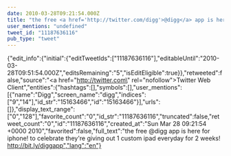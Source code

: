 ```yaml
---
date: 2010-03-28T09:21:54.000Z
title: "the free <a href='http://twitter.com/digg'>@digg</a> app is here for iphone! to celebrate they're giving out 1 custom ipad everyday for 2 weeks! http://bit.ly/diggapp″"
user_mentions: "undefined"
tweet_id: "11187636116"
pub_type: "tweet"
---
```

{"edit_info":{"initial":{"editTweetIds":["11187636116"],"editableUntil":"2010-03-28T09:51:54.000Z","editsRemaining":"5","isEditEligible":true}},"retweeted":false,"source":"<a href=\"http://twitter.com\" rel=\"nofollow\">Twitter Web Client</a>","entities":{"hashtags":[],"symbols":[],"user_mentions":[{"name":"Digg","screen_name":"digg","indices":["9","14"],"id_str":"15163466","id":"15163466"}],"urls":[]},"display_text_range":["0","128"],"favorite_count":"0","id_str":"11187636116","truncated":false,"retweet_count":"0","id":"11187636116","created_at":"Sun Mar 28 09:21:54 +0000 2010","favorited":false,"full_text":"the free @digg app is here for iphone! to celebrate they're giving out 1 custom ipad everyday for 2 weeks! http://bit.ly/diggapp","lang":"en"}
